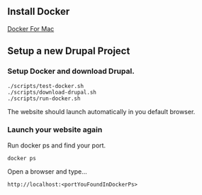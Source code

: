 ## Install Docker
[Docker For Mac](https://docs.docker.com/engine/installation/mac/)

## Setup a new Drupal Project
### Setup Docker and download Drupal.
```
./scripts/test-docker.sh
./scripts/download-drupal.sh
./scripts/run-docker.sh
```

The website should launch automatically in you default browser.


### Launch your website again
Run docker ps and find your port.

```
docker ps
```

Open a browser and type...

```
http://localhost:<portYouFoundInDockerPs>
```